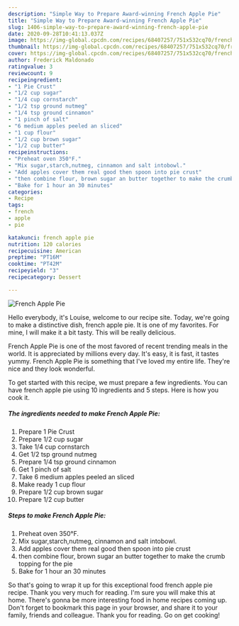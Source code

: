 ```yaml
---
description: "Simple Way to Prepare Award-winning French Apple Pie"
title: "Simple Way to Prepare Award-winning French Apple Pie"
slug: 1406-simple-way-to-prepare-award-winning-french-apple-pie
date: 2020-09-28T10:41:13.037Z
image: https://img-global.cpcdn.com/recipes/68407257/751x532cq70/french-apple-pie-recipe-main-photo.jpg
thumbnail: https://img-global.cpcdn.com/recipes/68407257/751x532cq70/french-apple-pie-recipe-main-photo.jpg
cover: https://img-global.cpcdn.com/recipes/68407257/751x532cq70/french-apple-pie-recipe-main-photo.jpg
author: Frederick Maldonado
ratingvalue: 3
reviewcount: 9
recipeingredient:
- "1 Pie Crust"
- "1/2 cup sugar"
- "1/4 cup cornstarch"
- "1/2 tsp ground nutmeg"
- "1/4 tsp ground cinnamon"
- "1 pinch of salt"
- "6 medium apples peeled an sliced"
- "1 cup flour"
- "1/2 cup brown sugar"
- "1/2 cup butter"
recipeinstructions:
- "Preheat oven 350°F."
- "Mix sugar,starch,nutmeg, cinnamon and salt intobowl."
- "Add apples cover them real good then spoon into pie crust"
- "then combine flour, brown sugar an butter together to make the crumb topping for the pie"
- "Bake for 1 hour an 30 minutes"
categories:
- Recipe
tags:
- french
- apple
- pie

katakunci: french apple pie 
nutrition: 120 calories
recipecuisine: American
preptime: "PT16M"
cooktime: "PT42M"
recipeyield: "3"
recipecategory: Dessert

---
```



![French Apple Pie](https://img-global.cpcdn.com/recipes/68407257/751x532cq70/french-apple-pie-recipe-main-photo.jpg)

Hello everybody, it's Louise, welcome to our recipe site. Today, we're going to make a distinctive dish, french apple pie. It is one of my favorites. For mine, I will make it a bit tasty. This will be really delicious.

French Apple Pie is one of the most favored of recent trending meals in the world. It is appreciated by millions every day. It's easy, it is fast, it tastes yummy. French Apple Pie is something that I've loved my entire life. They're nice and they look wonderful.




To get started with this recipe, we must prepare a few ingredients. You can have french apple pie using 10 ingredients and 5 steps. Here is how you cook it.

<!--inarticleads1-->

##### The ingredients needed to make French Apple Pie:

1. Prepare 1 Pie Crust
1. Prepare 1/2 cup sugar
1. Take 1/4 cup cornstarch
1. Get 1/2 tsp ground nutmeg
1. Prepare 1/4 tsp ground cinnamon
1. Get 1 pinch of salt
1. Take 6 medium apples peeled an sliced
1. Make ready 1 cup flour
1. Prepare 1/2 cup brown sugar
1. Prepare 1/2 cup butter




<!--inarticleads2-->

##### Steps to make French Apple Pie:

1. Preheat oven 350°F.
1. Mix sugar,starch,nutmeg, cinnamon and salt intobowl.
1. Add apples cover them real good then spoon into pie crust
1. then combine flour, brown sugar an butter together to make the crumb topping for the pie
1. Bake for 1 hour an 30 minutes




So that's going to wrap it up for this exceptional food french apple pie recipe. Thank you very much for reading. I'm sure you will make this at home. There's gonna be more interesting food in home recipes coming up. Don't forget to bookmark this page in your browser, and share it to your family, friends and colleague. Thank you for reading. Go on get cooking!
